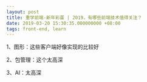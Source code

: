 ```yaml
---
layout: post
title: 重学前端-新年彩蛋 | 2019，有哪些前端技术值得关注？
date: 2019-03-20 15:30:35.000000000 +08:00
tags: front-end, learn
---
```


1、图形：这些客户端好像实现的比较好

2、包管理：这个太高深

3、AI：太高深